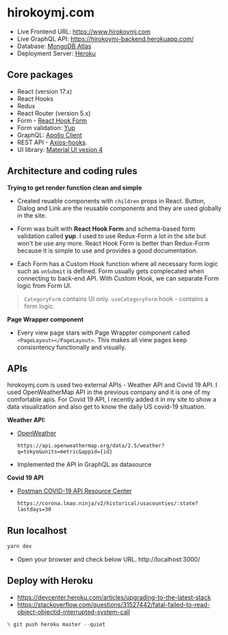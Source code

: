 # hirokoymj.com

- Live Frontend URL: https://www.hirokoymj.com
- Live GraphQL API: https://hirokoymj-backend.herokuapp.com/
- Database: [MongoDB Atlas](https://www.mongodb.com/cloud/atlas)
- Deployment Server: [Heroku](https://dashboard.heroku.com/apps)

## Core packages

- React (version 17.x)
- React Hooks
- Redux
- React Router (version 5.x)
- Form - [React Hook Form](https://react-hook-form.com/)
- Form validation: [Yup](https://react-hook-form.com/get-started#SchemaValidation)
- GraphQL: [Apollo Client](https://www.apollographql.com/docs/react)
- REST API - [Axios-hooks](https://github.com/simoneb/axios-hooks).
- UI library: [Material UI vesion 4](https://v4.mui.com/)

## Architecture and coding rules

**Trying to get render function clean and simple**

- Created reuable components with `children` props in React. Button, Dialog and Link are the reusable components and they are used globally in the site.

- Form was built with **React Hook Form** and schema-based form validation called **yup**. I used to use Redux-Form a lot in the site but won't be use any more. React Hook Form is better than Redux-Form because it is simple to use and provides a good documentation.

- Each Form has a Custom Hook function where all necessary form logic such as `onSubmit` is defined. Form usually gets complecated when connecting to back-end API. With Custom Hook, we can separate Form logic from Form UI.

> `CategoryForm` contains UI only.
> `useCategoryForm` hook - contains a form logic.

**Page Wrapper component**

- Every view page stars with Page Wrappter component called `<PageLayout></PageLayout>`. This makes all view pages keep consisntency functionally and visually.

## APIs

hirokoymj.com is used two external APIs - Weather API and Covid 19 API. I used OpenWeatherMap API in the previous company and it is one of my comfortable apis. For Covid 19 API, I recently added it in my site to show a data visualization and also get to know the daily US covid-19 situation.

**Weather API:**

- [OpenWeather](https://openweathermap.org/api)

  ```text
  https://api.openweathermap.org/data/2.5/weather?q=tokyo&units=metric&appid={id}
  ```

- Implemented the API in GraphQL as datasource

**Covid 19 API**

- [Postman COVID-19 API Resource Center](https://postman-toolboxes.github.io/covid-19/)

  ```text
  https://corona.lmao.ninja/v2/historical/usacounties/:state?lastdays=30
  ```

## Run localhost

```js
yarn dev
```

- Open your browser and check below URL.
  http://localhost:3000/

## Deploy with Heroku

- https://devcenter.heroku.com/articles/upgrading-to-the-latest-stack
- https://stackoverflow.com/questions/31527442/fatal-failed-to-read-object-objectid-interrupted-system-call

```js
% git push heroku master --quiet
```
